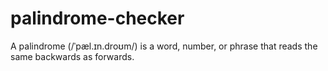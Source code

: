 # palindrome-checker
A palindrome (/ˈpæl.ɪn.droʊm/) is a word, number, or phrase that reads the same backwards as forwards.
